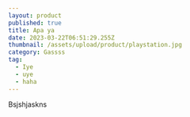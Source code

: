 ```yaml
---
layout: product
published: true
title: Apa ya
date: 2023-03-22T06:51:29.255Z
thumbnail: /assets/upload/product/playstation.jpg
category: Gassss
tag:
  - Iye
  - uye
  - haha
---
```

Bsjshjaskns